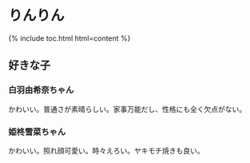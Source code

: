 # りんりん

{% include toc.html html=content %}

## 好きな子

### 白羽由希奈ちゃん

かわいい。普通さが素晴らしい。家事万能だし、性格にも全く欠点がない。

### 姫柊雪菜ちゃん

かわいい。照れ顔可愛い。時々えろい。ヤキモチ焼きも良い。

